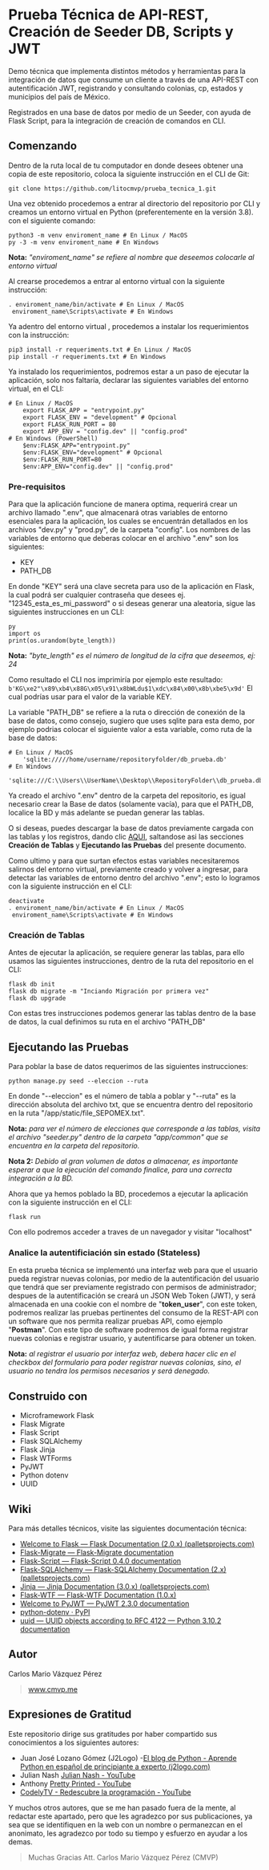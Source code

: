 # Prueba Técnica de API-REST, Creación de Seeder DB, Scripts y JWT

Demo técnica que implementa distintos métodos y herramientas para la integración de datos que consume un cliente a través de una API-REST con autentificación JWT, registrando y consultando colonias, cp, estados y municipios del país de México.

Registrados en una base de datos por medio de un Seeder, con ayuda de Flask Script, para la integración de creación de comandos en CLI.

## Comenzando
Dentro de la ruta local de tu computador en donde desees obtener una copia de este repositorio, coloca la siguiente instrucción en el CLI de Git:

    git clone https://github.com/litocmvp/prueba_tecnica_1.git

Una vez obtenido procedemos a entrar al directorio del repositorio por CLI y creamos un entorno virtual en Python (preferentemente en la versión 3.8). con el siguiente comando:

    python3 -m venv enviroment_name # En Linux / MacOS
    py -3 -m venv enviroment_name # En Windows  

__Nota:__ *"enviroment_name" se refiere al nombre que deseemos colocarle al entorno virtual*

Al crearse procedemos a entrar al entorno virtual con la siguiente instrucción:

    . enviroment_name/bin/activate # En Linux / MacOS
     enviroment_name\Scripts\activate # En Windows
Ya adentro del entorno virtual , procedemos a instalar los requerimientos con la instrucción:

    pip3 install -r requeriments.txt # En Linux / MacOS
    pip install -r requeriments.txt # En Windows
Ya instalado los requerimientos, podremos estar a un paso de ejecutar la aplicación, solo nos faltaría, declarar las siguientes variables del entorno virtual, en el CLI:

    # En Linux / MacOS
	    export FLASK_APP = "entrypoint.py"
	    export FLASK_ENV = "development" # Opcional 
	    export FLASK_RUN_PORT = 80
	    export APP_ENV = "config.dev" || "config.prod"
	# En Windows (PowerShell)
		$env:FLASK_APP="entrypoint.py"
	    $env:FLASK_ENV="development" # Opcional 
	    $env:FLASK_RUN_PORT=80
	    $env:APP_ENV="config.dev" || "config.prod"

### Pre-requisitos

Para que la aplicación funcione de manera optima, requerirá crear un archivo llamado ".env", que almacenará otras variables de entorno esenciales para la aplicación, los cuales se encuentrán detallados en los archivos "dev.py" y "prod.py", de la carpeta "config".
Los nombres de las variables de entorno que deberas colocar en el archivo ".env" son los siguientes:

 - KEY 
 - PATH_DB
 
 En donde "KEY" será una clave secreta para uso de la aplicación en Flask, la cual podrá ser cualquier contraseña que desees ej. "12345_esta_es_mi_password" o si deseas generar una aleatoria, sigue las siguientes instrucciones en un CLI:
 
    py
    import os
    print(os.urandom(byte_length))
__Nota:__ *"byte_length" es el número de longitud de la cifra que deseemos, ej: 24*

Como resultado el CLI nos imprimiría por ejemplo este resultado: `b'KG\xe2"\x89\xb4\x88G\x05\x91\x8bWLdu$1\xdc\x84\x00\x8b\xbe5\x9d'`
El cual podrías usar para el valor de la variable KEY.

La variable "PATH_DB" se refiere a la ruta o dirección de conexión de la base de datos, como consejo, sugiero que uses sqlite para esta demo, por ejemplo podrias colocar el siguiente valor a esta variable, como ruta de la base de datos:

    # En Linux / MacOS
	    'sqlite://///home/username/repositoryfolder/db_prueba.db'
    # En Windows
	    'sqlite:///C:\\Users\\UserName\\Desktop\\RepositoryFolder\\db_prueba.db'
   
Ya creado el archivo ".env" dentro de la carpeta del repositorio, es igual necesario crear la Base de datos (solamente vacía), para que el PATH_DB, localice la BD y más adelante se puedan generar las tablas.

O si deseas, puedes descargar la base de datos previamente cargada con las tablas y los registros, dando clic [AQUI](https://1drv.ms/u/s!AkZJq0nr4WTrhOFoaUnp__5cc9cHeQ?e=zApmal), saltandose asi las secciones __Creación de Tablas__ y __Ejecutando las Pruebas__ del presente documento.

Como ultimo y para que surtan efectos estas variables necesitaremos salirnos del entorno virtual, previamente creado y volver a ingresar, para detectar las variables de entorno dentro del archivo ".env"; esto lo logramos con la siguiente instrucción en el CLI: 

    deactivate
    . enviroment_name/bin/activate # En Linux / MacOS
     enviroment_name\Scripts\activate # En Windows

### Creación de Tablas
Antes de ejecutar la aplicación, se requiere generar las tablas, para ello usamos las siguientes instrucciones, dentro de la ruta del repositorio en el CLI:

    flask db init
    flask db migrate -m "Inciando Migración por primera vez"
    flask db upgrade
Con estas tres instrucciones podemos generar las tablas dentro de la base de datos, la cual definimos su ruta en el archivo "PATH_DB"

## Ejecutando las Pruebas

Para poblar la base de datos requerimos de las siguientes instrucciones:

    python manage.py seed --eleccion --ruta
En donde "--eleccion" es el número de tabla a poblar y "--ruta" es la dirección absoluta del archivo txt, que se encuentra dentro del repositorio en la ruta "/app/static/file_SEPOMEX.txt".

__Nota:__ *para ver el número de elecciones que corresponde a las tablas, visita el archivo "seeder.py" dentro de la carpeta "app/common" que se encuentra en la carpeta del repositorio.*

__Nota 2:__ *Debido al gran volumen de datos a almacenar, es importante esperar a que la ejecución del comando finalice, para una correcta integración a la BD.*

Ahora que ya hemos poblado la BD, procedemos a ejecutar la aplicación con la siguiente instrucción en el CLI:

    flask run
Con ello podremos acceder a traves de un navegador y visitar "localhost"

### Analice la autentificiación sin estado (Stateless)
En esta prueba técnica se implementó una interfaz web para que el usuario pueda registrar nuevas colonias, por medio de la autentificación del usuario que tendrá que ser previamente registrado con permisos de administrador; despues de la autentificación se creará un JSON Web Token (JWT), y será almacenada en una cookie con el nombre de "__token_user__", con este token, podremos realizar las pruebas pertinentes del consumo de la REST-API con un software que nos permita realizar pruebas API, como ejemplo "__Postman__". Con este tipo de software podremos de igual forma registrar nuevas colonias e registrar usuario, y autentificarse para obtener un token.  

__Nota:__ *al registrar el usuario por interfaz web, debera hacer clic en el checkbox del formulario para poder registrar nuevas colonias, sino, el usuario no tendra los permisos necesarios y será denegado.*

## Construido con

 - Microframework Flask
 - Flask Migrate
 - Flask Script
 - Flask SQLAlchemy
 - Flask Jinja
 - Flask WTForms
 - PyJWT
 - Python dotenv
 - UUID

## Wiki

Para más detalles técnicos, visite las siguientes documentación técnica:

 - [Welcome to Flask — Flask Documentation (2.0.x) (palletsprojects.com)](https://flask.palletsprojects.com/en/2.0.x/)
 - [Flask-Migrate — Flask-Migrate documentation](https://flask-migrate.readthedocs.io/en/latest/)
 - [Flask-Script — Flask-Script 0.4.0 documentation](https://flask-script.readthedocs.io/en/latest/)
 - [Flask-SQLAlchemy — Flask-SQLAlchemy Documentation (2.x) (palletsprojects.com)](https://flask-sqlalchemy.palletsprojects.com/en/2.x/)
 - [Jinja — Jinja Documentation (3.0.x) (palletsprojects.com)](https://jinja.palletsprojects.com/en/3.0.x/)
 - [Flask-WTF — Flask-WTF Documentation (1.0.x)](https://flask-wtf.readthedocs.io/en/1.0.x/)
 - [Welcome to PyJWT — PyJWT 2.3.0 documentation](https://pyjwt.readthedocs.io/en/stable/)
 - [python-dotenv · PyPI](https://pypi.org/project/python-dotenv/)
 - [uuid — UUID objects according to RFC 4122 — Python 3.10.2 documentation](https://docs.python.org/3/library/uuid.html)

## Autor
Carlos Mario Vázquez Pérez 

> www.cmvp.me

## Expresiones de Gratitud
Este repositorio dirige sus gratitudes por haber compartido sus conocimientos a los siguientes autores:

 - Juan José Lozano Gómez (J2Logo) -[El blog de Python - Aprende Python en español de principiante a experto (j2logo.com)](https://j2logo.com/)
 - Julian Nash [Julian Nash - YouTube](https://www.youtube.com/channel/UC5_oFcBFlawLcFCBmU7oNZA)
 - Anthony [Pretty Printed - YouTube](https://www.youtube.com/channel/UC-QDfvrRIDB6F0bIO4I4HkQ)
 - [CodelyTV - Redescubre la programación - YouTube](https://www.youtube.com/c/CodelyTv/about)

Y muchos otros autores, que se me han pasado fuera de la mente, al redactar este apartado, pero que les agradezco por sus publicaciones, ya sea que se identifiquen en la web con un nombre o permanezcan en el anonimato, les agradezco por todo su tiempo y esfuerzo en ayudar a los demas.

> Muchas Gracias Att. Carlos Mario Vázquez Pérez (CMVP)
